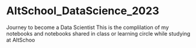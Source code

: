 # AltSchool_DataScience_2023
Journey to become a Data Scientist
This is the complilation of my notebooks and notebooks shared in class or learning circle while studying at AltSchoo
